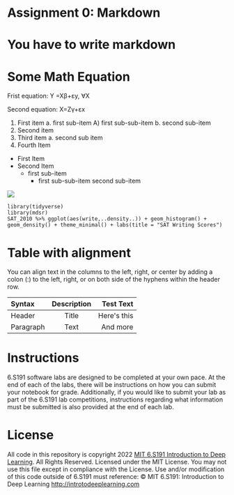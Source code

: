 # __Assignment 0: Markdown__

# __You have to write markdown__

# __Some Math Equation__

 Frist equation: Y =Xβ+εy, ∀X

 Second equation: X=Zγ+εx
 1. First item a. first sub-item A) first sub-sub-item b. second sub-item
2. Second item
3. Third item a. second sub item
4. Fourth Item   


* First Item
* Second Item
    * first sub-item
         * first sub-sub-item
second sub-item    


![](https://camo.githubusercontent.com/e6947af48fb1f3bb4f8238ee96f307dc6ddc9c9640c373484badd0cd42a3a25d/68747470733a2f2f69636f6e732e69636f6e617263686976652e636f6d2f69636f6e732f69636f6e6b612f6d656f772f3235362f6361742d636167652d69636f6e2e706e67)

```
library(tidyverse)
library(mdsr)
SAT_2010 %>% ggplot(aes(write,..density..)) + geom_histogram() +
geom_density() + theme_minimal() + labs(title = "SAT Writing Scores")
```

# Table with alignment

You can align text in the columns to the left, right, or center by adding a colon (:) to the left,
right, or on both side of the hyphens within the header row.

| Syntax      | Description | Test Text     |
| :---        |    :----:   |          ---: |
| Header      | Title       | Here's this   |
| Paragraph   | Text        | And more      |

# Instructions

6.S191 software labs are designed to be completed at your own pace. At the end of each
of the labs, there will be instructions on how you can submit your notebook for grade.
Additionally, if you would like to submit your lab as part of the 6.S191 lab competitions,
instructions regarding what information must be submitted is also provided at the end of
each lab.

# License
 
 All code in this repository is copyright 2022 [MIT 6.S191 Introduction to Deep Learning](http://introtodeeplearning.com/). All
Rights Reserved.
Licensed under the MIT License. You may not use this file except in compliance with the
License. Use and/or modification of this code outside of 6.S191 must reference:
© MIT 6.S191: Introduction to Deep Learning
http://introtodeeplearning.com